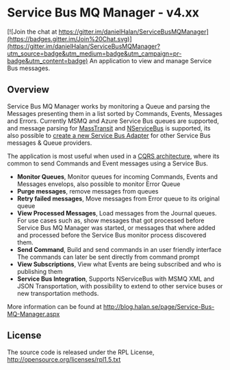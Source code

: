 Service Bus MQ Manager - v4.xx
======================================================================

[![Join the chat at https://gitter.im/danielHalan/ServiceBusMQManager](https://badges.gitter.im/Join%20Chat.svg)](https://gitter.im/danielHalan/ServiceBusMQManager?utm_source=badge&utm_medium=badge&utm_campaign=pr-badge&utm_content=badge)
An application to view and manage Service Bus messages.

## Overview
Service Bus MQ Manager works by monitoring a Queue and parsing the Messages presenting them in a list sorted by Commands, Events, Messages and Errors. Currently MSMQ and Azure Service Bus queues are supported, and message parsing for [MassTransit](https://github.com/jjchiw/ServiceBusMQManager)  and [NServiceBus](https://github.com/danielHalan/ServiceBusMQManager) is supported, its also possible to [create a new Service Bus Adapter](https://github.com/danielHalan/ServiceBusMQManager/wiki/Building-a-Service-Bus-Adapter) for other Service Bus messages & Queue providers.

The application is most useful when used in a [CQRS architecture](http://cqrsinfo.com), where its common to send Commands and Event messages using a Service Bus.

- **Monitor Queues**, Monitor queues for incoming Commands, Events and Messages envelops, also possible to monitor Error Queue
- **Purge messages**, remove messages from queues
- **Retry failed messages**, Move messages from Error queue to its original queue
- **View Processed Messages**, Load messages from the Journal queues. For use cases such as, show messages that got processed before Service Bus MQ Manager was started, or messages that where added and processed before the Service Bus monitor process discovered them.
- **Send Command**, Build and send commands in an user friendly interface The commands can later be sent directly from command prompt
- **View Subscriptions**, View what Events are being subscribed and who is publishing them
- **Service Bus Integration**, Supports NServiceBus with MSMQ XML and JSON Transportation, with possibility to extend to other service buses or new transportation methods.

More information can be found at http://blog.halan.se/page/Service-Bus-MQ-Manager.aspx


## License

The source code is released under the RPL License, 
http://opensource.org/licenses/rpl1.5.txt

